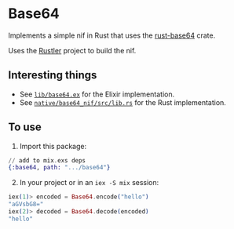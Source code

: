 # Base64

Implements a simple nif in Rust that uses the [rust-base64](https://github.com/marshallpierce/rust-base64) crate.

Uses the [Rustler](https://github.com/rusterlium/rustler) project to build the nif.

## Interesting things

- See [`lib/base64.ex`](https://github.com/adamzaninovich/elixir-rust-nif-base64-example/blob/main/lib/base64.ex) for the Elixir implementation.
- See [`native/base64_nif/src/lib.rs`](https://github.com/adamzaninovich/elixir-rust-nif-base64-example/blob/main/native/base64_nif/src/lib.rs) for the Rust implementation.

## To use

1. Import this package:
  ``` elixir
  // add to mix.exs deps
  {:base64, path: ".../base64"}
  ```

2. In your project or in an `iex -S mix` session:
  ``` elixir
  iex(1)> encoded = Base64.encode("hello")
  "aGVsbG8="
  iex(2)> decoded = Base64.decode(encoded)
  "hello"
  ```
